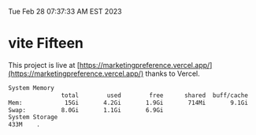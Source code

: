 Tue Feb 28 07:37:33 AM EST 2023

# vite Fifteen


This project is live at [https://marketingpreference.vercel.app/](https://marketingpreference.vercel.app/) thanks to Vercel.

```bash
System Memory
               total        used        free      shared  buff/cache   available
Mem:            15Gi       4.2Gi       1.9Gi       714Mi       9.1Gi        10Gi
Swap:          8.0Gi       1.1Gi       6.9Gi
System Storage
433M	.
```
```bash
